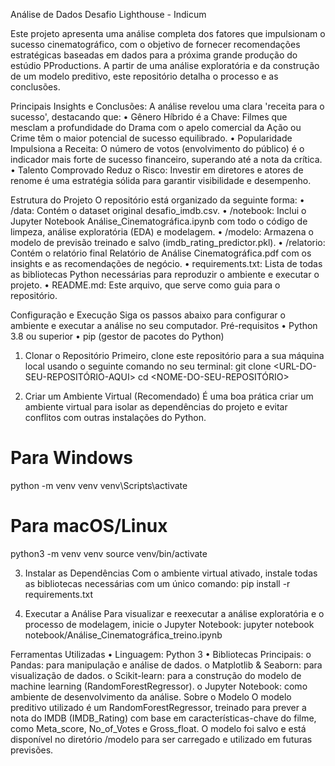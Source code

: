 Análise de Dados Desafio Lighthouse - Indicum

Este projeto apresenta uma análise completa dos fatores que impulsionam o sucesso cinematográfico, com o objetivo de fornecer recomendações estratégicas baseadas em dados para a próxima grande produção do estúdio PProductions. A partir de uma análise exploratória e da construção de um modelo preditivo, este repositório detalha o processo e as conclusões.

Principais Insights e Conclusões:
A análise revelou uma clara 'receita para o sucesso', destacando que:
•	Gênero Híbrido é a Chave: Filmes que mesclam a profundidade do Drama com o apelo comercial da Ação ou Crime têm o maior potencial de sucesso equilibrado.
•	Popularidade Impulsiona a Receita: O número de votos (envolvimento do público) é o indicador mais forte de sucesso financeiro, superando até a nota da crítica.
•	Talento Comprovado Reduz o Risco: Investir em diretores e atores de renome é uma estratégia sólida para garantir visibilidade e desempenho.

Estrutura do Projeto
O repositório está organizado da seguinte forma:
•	/data: Contém o dataset original desafio_imdb.csv.
•	/notebook: Inclui o Jupyter Notebook Análise_Cinematográfica.ipynb com todo o código de limpeza, análise exploratória (EDA) e modelagem.
•	/modelo: Armazena o modelo de previsão treinado e salvo (imdb_rating_predictor.pkl).
•	/relatorio: Contém o relatório final Relatório de Análise Cinematográfica.pdf com os insights e as recomendações de negócio.
•	requirements.txt: Lista de todas as bibliotecas Python necessárias para reproduzir o ambiente e executar o projeto.
•	README.md: Este arquivo, que serve como guia para o repositório.

Configuração e Execução
Siga os passos abaixo para configurar o ambiente e executar a análise no seu computador.
Pré-requisitos
•	Python 3.8 ou superior
•	pip (gestor de pacotes do Python)

1. Clonar o Repositório
Primeiro, clone este repositório para a sua máquina local usando o seguinte comando no seu terminal:
git clone <URL-DO-SEU-REPOSITÓRIO-AQUI>
cd <NOME-DO-SEU-REPOSITÓRIO>



2. Criar um Ambiente Virtual (Recomendado)
É uma boa prática criar um ambiente virtual para isolar as dependências do projeto e evitar conflitos com outras instalações do Python.
# Para Windows
python -m venv venv
venv\Scripts\activate

# Para macOS/Linux
python3 -m venv venv
source venv/bin/activate



3. Instalar as Dependências
Com o ambiente virtual ativado, instale todas as bibliotecas necessárias com um único comando:
pip install -r requirements.txt



4. Executar a Análise
Para visualizar e reexecutar a análise exploratória e o processo de modelagem, inicie o Jupyter Notebook:
jupyter notebook notebook/Análise_Cinematográfica_treino.ipynb



Ferramentas Utilizadas
•	Linguagem: Python 3
•	Bibliotecas Principais:
o	Pandas: para manipulação e análise de dados.
o	Matplotlib & Seaborn: para visualização de dados.
o	Scikit-learn: para a construção do modelo de machine learning (RandomForestRegressor).
o	Jupyter Notebook: como ambiente de desenvolvimento da análise.
Sobre o Modelo
O modelo preditivo utilizado é um RandomForestRegressor, treinado para prever a nota do IMDB (IMDB_Rating) com base em características-chave do filme, como Meta_score, No_of_Votes e Gross_float. O modelo foi salvo e está disponível no diretório /modelo para ser carregado e utilizado em futuras previsões.
